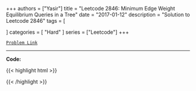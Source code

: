 
+++
authors = ["Yasir"]
title = "Leetcode 2846: Minimum Edge Weight Equilibrium Queries in a Tree"
date = "2017-01-12"
description = "Solution to Leetcode 2846"
tags = [
    
]
categories = [
    "Hard"
]
series = ["Leetcode"]
+++



[`Problem Link`](https://leetcode.com/problems/minimum-edge-weight-equilibrium-queries-in-a-tree/description/)

---

**Code:**

{{< highlight html >}}

{{< /highlight >}}

